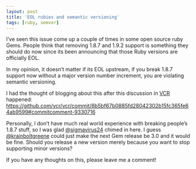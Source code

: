 ```yaml
---
layout: post
title: 'EOL rubies and semantic versioning'
tags: [ruby, semver]
---
```

I’ve seen this issue come up a couple of times in some open source ruby Gems. People think that removing 1.8.7 and 1.9.2 support is something they should do now since its been announcing that those Ruby versions are officially EOL.

In my opinion, it doesn’t matter if its EOL upstream, if you break 1.8.7 support now without a major version number increment, you are violating semantic versioning.

I had the thought of blogging about this after this discussion in [VCR](https://github.com/vcr/vcr) happened:
https://github.com/vcr/vcr/commit/8b5bf67b0885fd28042302b15fc365fe64ab9599#commitcomment-9330716

Personally, I don’t have much real world experience with breaking people’s 1.8.7 stuff, so I was glad [@sigmavirus24](https://github.com/vcr/vcr/commit/8b5bf67b0885fd28042302b15fc365fe64ab9599#commitcomment-9330716) chimed in here. I guess [@krainboltgreene](https://github.com/krainboltgreene) could just make the next Gem release be 3.0 and it would be fine. Should you release a new version merely because you want to stop supporting minor versions?

If you have any thoughts on this, please leave me a comment!
